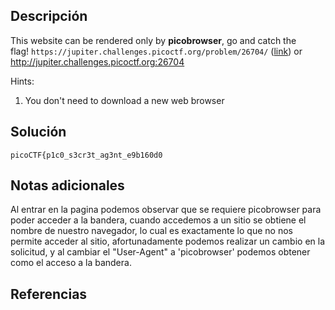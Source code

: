 ## Descripción
This website can be rendered only by **picobrowser**, go and catch the flag! `https://jupiter.challenges.picoctf.org/problem/26704/` ([link](https://jupiter.challenges.picoctf.org/problem/26704/)) or http://jupiter.challenges.picoctf.org:26704

Hints:
1. You don't need to download a new web browser
## Solución 
~~~
picoCTF{p1c0_s3cr3t_ag3nt_e9b160d0
~~~
## Notas adicionales 

Al entrar en la pagina podemos observar que se requiere picobrowser para poder acceder a la bandera, cuando accedemos a un sitio se obtiene el nombre de nuestro navegador, lo cual es exactamente lo que no nos permite acceder al sitio, afortunadamente podemos realizar un cambio en la solicitud, y al cambiar el "User-Agent" a 'picobrowser' podemos obtener como el acceso a la bandera. 
## Referencias

